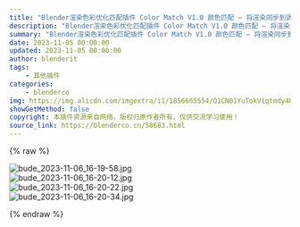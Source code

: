 ```yaml
---
title: "Blender渲染色彩优化匹配插件 Color Match V1.0 颜色匹配 – 将渲染同步到调色板"
description: "Blender渲染色彩优化匹配插件 Color Match V1.0 颜色匹配 – 将渲染同步到调色板"
summary: "Blender渲染色彩优化匹配插件 Color Match V1.0 颜色匹配 – 将渲染同步到调色板"
date: 2023-11-05 00:00:00
updated: 2023-11-05 00:00:00
author: blenderit
tags: 
    - 其他插件
categories:
    - blenderco
img: https://img.alicdn.com/imgextra/i1/1856665554/O1CN01YuTokV1qtmdy4HsyK_!!1856665554.jpg
showGetMethod: false
copyright: 本插件资源来自网络，版权归原作者所有，仅供交流学习使用！
source_link: https://blenderco.cn/58683.html
---
```


{% raw %}
<p><img src="https://img.alicdn.com/imgextra/i1/1856665554/O1CN01YuTokV1qtmdy4HsyK_!!1856665554.jpg" alt="bude_2023-11-06_16-19-58.jpg"><br>
<img src="https://img.alicdn.com/imgextra/i3/1856665554/O1CN01IB1gKR1qtmdy2XG3B_!!1856665554.jpg" alt="bude_2023-11-06_16-20-12.jpg"><br>
<img src="https://img.alicdn.com/imgextra/i2/1856665554/O1CN01Z4rnHX1qtmduQIinA_!!1856665554.jpg" alt="bude_2023-11-06_16-20-22.jpg"><br>
<img src="https://img.alicdn.com/imgextra/i2/1856665554/O1CN01WZlyot1qtmduQHeGy_!!1856665554.jpg" alt="bude_2023-11-06_16-20-34.jpg"></p>
<div style="display: none">blenderco</div>
{% endraw %}